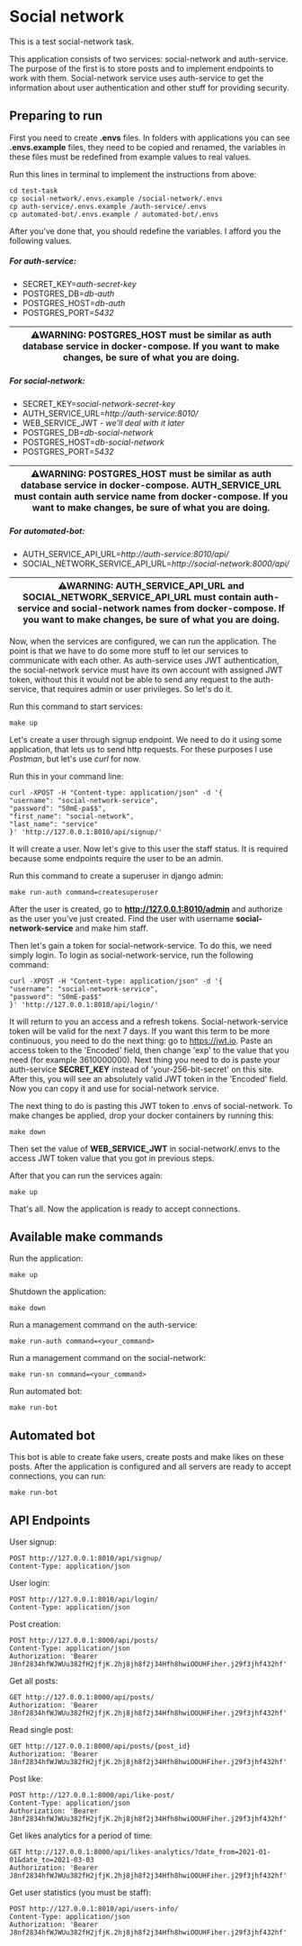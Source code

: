 # Social network

This is a test social-network task.

This application consists of two services: social-network and auth-service.
The purpose of the first is to store posts and to implement endpoints to work
with them. Social-network service uses auth-service to get the information
about user authentication and other stuff for providing security.

## Preparing to run
First you need to create **.envs** files. In folders with applications
you can see **.envs.example** files, they need to be copied and renamed,
the variables in these files must be redefined from example values to 
real values.

Run this lines in terminal to implement the instructions from above:
```shell
cd test-task
cp social-network/.envs.example /social-network/.envs
cp auth-service/.envs.example /auth-service/.envs
cp automated-bot/.envs.example / automated-bot/.envs
```

After you've done that, you should redefine the variables.
I afford you the following values.

##### For auth-service:
- SECRET_KEY=_auth-secret-key_
- POSTGRES_DB=_db-auth_
- POSTGRES_HOST=_db-auth_
- POSTGRES_PORT=_5432_

| ⚠WARNING: POSTGRES_HOST must be similar as auth database service in docker-compose. If you want to make changes, be sure of what you are doing.|
| --- |

##### For social-network:
- SECRET_KEY=_social-network-secret-key_
- AUTH_SERVICE_URL=_http://auth-service:8010/_
- WEB_SERVICE_JWT - _we'll deal with it later_
- POSTGRES_DB=_db-social-network_
- POSTGRES_HOST=_db-social-network_
- POSTGRES_PORT=_5432_

| ⚠WARNING: POSTGRES_HOST must be similar as auth database service in docker-compose. AUTH_SERVICE_URL must contain auth service name from docker-compose. If you want to make changes, be sure of what you are doing.|
| --- |

##### For automated-bot:
- AUTH_SERVICE_API_URL=_http://auth-service:8010/api/_
- SOCIAL_NETWORK_SERVICE_API_URL=_http://social-network:8000/api/_

| ⚠WARNING: AUTH_SERVICE_API_URL and SOCIAL_NETWORK_SERVICE_API_URL must contain auth-service and social-network names from docker-compose. If you want to make changes, be sure of what you are doing.|
| --- |

Now, when the services are configured, we can run the application. The point
is that we have to do some more stuff to let our services to communicate with
each other. As auth-service uses JWT authentication, the social-network service
must have its own account with assigned JWT token, without this it would not
be able to send any request to the auth-service, that requires admin or user
privileges. So let's do it.

Run this command to start services:
```shell
make up
```

Let's create a user through signup endpoint. We need to do it using some
application, that lets us to send http requests. For these purposes I use
*Postman*, but let's use *curl* for now. 

Run this in your command line:
```shell
curl -XPOST -H "Content-type: application/json" -d '{
"username": "social-network-service",
"password": "S0mE-pa$$",
"first_name": "social-network",
"last_name": "service"
}' 'http://127.0.0.1:8010/api/signup/'
```

It will create a user. Now let's give to this user the staff status. It
is required because some endpoints require the user to be an admin.

Run this command to create a superuser in django admin:
```shell
make run-auth command=createsuperuser
```

After the user is created, go to **http://127.0.0.1:8010/admin** and
authorize as the user you've just created. Find the user with username
**social-network-service** and make him staff.

Then let's gain a token for social-network-service. To do this, we need
simply login. To login as social-network-service, run the following command:
```shell
curl -XPOST -H "Content-type: application/json" -d '{
"username": "social-network-service",
"password": "S0mE-pa$$"
}' 'http://127.0.0.1:8010/api/login/'
```
It will return to you an access and a refresh tokens. Social-network-service
token will be valid for the next 7 days. If you want this term to be more
continuous, you need to do the next thing: go to https://jwt.io. Paste
an access token to the 'Encoded' field, then change 'exp' to the value
that you need (for example 3610000000). Next thing you need to do is
paste your auth-service **SECRET_KEY** instead of 'your-256-bit-secret'
on this site. After this, you will see an absolutely valid JWT token in
the 'Encoded' field. Now you can copy it and use for social-network service.

The next thing to do is pasting this JWT token to .envs of social-network.
To make changes be applied, drop your docker containers by running this:
```shell
make down
```
Then set the value of **WEB_SERVICE_JWT** in social-network/.envs to
the access JWT token value that you got in previous steps.

After that you can run the services again:
```shell
make up
```

That's all. Now the application is ready to accept connections.

## Available make commands
Run the application:
```shell
make up
```
Shutdown the application:
```shell
make down
```
Run a management command on the auth-service:
```shell
make run-auth command=<your_command>
```
Run a management command on the social-network:
```shell
make run-sn command=<your_command>
```
Run automated bot:
```shell
make run-bot
```

## Automated bot
This bot is able to create fake users, create posts and make likes on
these posts. After the application is configured and all servers are
ready to accept connections, you can run:
```shell
make run-bot
```

## API Endpoints
User signup:
```http request
POST http://127.0.0.1:8010/api/signup/
Content-Type: application/json
```
User login:
```http request
POST http://127.0.0.1:8010/api/login/
Content-Type: application/json
```
Post creation:
```http request
POST http://127.0.0.1:8000/api/posts/
Content-Type: application/json
Authorization: 'Bearer J8nf2834hfWJWUu382fH2jfjK.2hj8jh8f2j34Hfh8hwiOOUHFiher.j29f3jhf432hf'
```
Get all posts:
```http request
GET http://127.0.0.1:8000/api/posts/
Authorization: 'Bearer J8nf2834hfWJWUu382fH2jfjK.2hj8jh8f2j34Hfh8hwiOOUHFiher.j29f3jhf432hf'
```
Read single post:
```http request
GET http://127.0.0.1:8000/api/posts/{post_id}
Authorization: 'Bearer J8nf2834hfWJWUu382fH2jfjK.2hj8jh8f2j34Hfh8hwiOOUHFiher.j29f3jhf432hf'
```
Post like:
```http request
POST http://127.0.0.1:8000/api/like-post/
Content-Type: application/json
Authorization: 'Bearer J8nf2834hfWJWUu382fH2jfjK.2hj8jh8f2j34Hfh8hwiOOUHFiher.j29f3jhf432hf'
```
Get likes analytics for a period of time:
```http request
GET http://127.0.0.1:8000/api/likes-analytics/?date_from=2021-01-01&date_to=2021-03-03
Authorization: 'Bearer J8nf2834hfWJWUu382fH2jfjK.2hj8jh8f2j34Hfh8hwiOOUHFiher.j29f3jhf432hf'
```
Get user statistics (you must be staff):
```http request
POST http://127.0.0.1:8010/api/users-info/
Content-Type: application/json
Authorization: 'Bearer J8nf2834hfWJWUu382fH2jfjK.2hj8jh8f2j34Hfh8hwiOOUHFiher.j29f3jhf432hf'
```